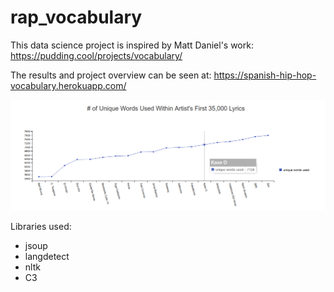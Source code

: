 # rap_vocabulary
This data science project is inspired by Matt Daniel's work: https://pudding.cool/projects/vocabulary/

The results and project overview can be seen at: https://spanish-hip-hop-vocabulary.herokuapp.com/

![Alt text](/screenshot.png)

Libraries used:
- jsoup
- langdetect
- nltk
- C3
